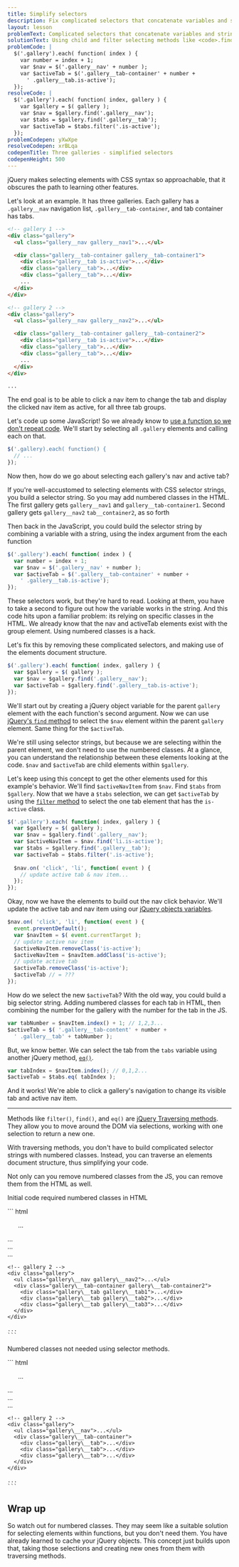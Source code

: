 ```yaml
---
title: Simplify selectors
description: Fix complicated selectors that concatenate variables and strings by Using child and filter selecting methods like .find(), .filter(), and .eq()
layout: lesson
problemText: Complicated selectors that concatenate variables and strings.
solutionText: Using child and filter selecting methods like <code>.find()</code>, <code>.filter()</code>, and <code>.eq()</code>.
problemCode: |
  $('.gallery').each( function( index ) {
    var number = index + 1;
    var $nav = $('.gallery__nav' + number );
    var $activeTab = $('.gallery__tab-container' + number +
      ' .gallery__tab.is-active');
  });
resolveCode: |
  $('.gallery').each( function( index, gallery ) {
    var $gallery = $( gallery );
    var $nav = $gallery.find('.gallery__nav');
    var $tabs = $gallery.find('.gallery__tab');
    var $activeTab = $tabs.filter('.is-active');
  });
problemCodepen: yXwXpe
resolveCodepen: xrBLqa
codepenTitle: Three galleries - simplified selectors
codepenHeight: 500
---
```


jQuery makes selecting elements with CSS syntax so approachable, that it obscures the path to learning other features.

Let's look at an example. It has three galleries. Each gallery has a `.gallery__nav` navigation list, `.gallery__tab-container`, and tab container has tabs.

``` html
<!-- gallery 1 -->
<div class="gallery">
  <ul class="gallery__nav gallery__nav1">...</ul>

  <div class="gallery__tab-container gallery__tab-container1">
    <div class="gallery__tab is-active">...</div>
    <div class="gallery__tab">...</div>
    <div class="gallery__tab">...</div>
    ...
  </div>
</div>

<!-- gallery 2 -->
<div class="gallery">
  <ul class="gallery__nav gallery__nav2">...</ul>

  <div class="gallery__tab-container gallery__tab-container2">
    <div class="gallery__tab is-active">...</div>
    <div class="gallery__tab">...</div>
    <div class="gallery__tab">...</div>
    ...
  </div>
</div>

...
```

The end goal is to be able to click a nav item to change the tab and display the clicked nav item as active, for all three tab groups.

Let's code up some JavaScript! So we already know to [use a function so we don't repeat code](un-repeat-with-functions). We'll start by selecting all `.gallery` elements and calling each on that.

``` js
$('.gallery).each( function() {
  // ...
});
```

Now then, how do we go about selecting each gallery's nav and active tab?

If you're well-accustomed to selecting elements with CSS selector strings, you build a selector string. So you may add numbered classes in the HTML. The first gallery gets `gallery__nav1` and `gallery__tab-container1`. Second gallery gets `gallery__nav2` `tab__container2`, as so forth

Then back in the JavaScript, you could build the selector string by combining a variable with a string, using the index argument from the each function

``` js
$('.gallery').each( function( index ) {
  var number = index + 1;
  var $nav = $('.gallery__nav' + number );
  var $activeTab = $('.gallery__tab-container' + number +
    ' .gallery__tab.is-active');
});
```

These selectors work, but they're hard to read. Looking at them, you have to take a second to figure out how the variable works in the string. And this code hits upon a familiar problem: its relying on specific classes in the HTML. We already know that the nav and activeTab elements exist with the group element. Using numbered classes is a hack.

Let's fix this by removing these complicated selectors, and making use of the elements document structure.

``` js
$('.gallery').each( function( index, gallery ) {
  var $gallery = $( gallery );
  var $nav = $gallery.find('.gallery__nav');
  var $activeTab = $gallery.find('.gallery__tab.is-active');
});
```

We'll start out by creating a jQuery object variable for the parent `gallery` element with the each function's second argument. Now we can use [jQuery's `find` method](https://api.jquery.com/find/) to select the `$nav` element within the parent `gallery` element. Same thing for the `$activeTab`.

We're still using selector strings, but because we are selecting within the parent element, we don't need to use the numbered classes. At a glance, you can understand the relationship between these elements looking at the code. `$nav` and `$activeTab` are child elements within `$gallery`.

Let's keep using this concept to get the other elements used for this example's behavior. We'll find `$activeNavItem` from `$nav`. Find `$tabs` from `$gallery`. Now that we have a `$tabs` selection, we can get `$activeTab` by using the [`filter` method](https://api.jquery.com/filter/) to select the one tab element that has the `is-active` class.

``` js
$('.gallery').each( function( index, gallery ) {
  var $gallery = $( gallery );
  var $nav = $gallery.find('.gallery__nav');
  var $activeNavItem = $nav.find('li.is-active');
  var $tabs = $gallery.find('.gallery__tab');
  var $activeTab = $tabs.filter('.is-active');
  
  $nav.on( 'click', 'li', function( event ) {
    // update active tab & nav item...
  });
});
```

Okay, now we have the elements to build out the nav click behavior.  We'll update the active tab and nav item using our [jQuery objects variables](cache-jquery-objects).

``` js
$nav.on( 'click', 'li', function( event ) {
  event.preventDefault();
  var $navItem = $( event.currentTarget );
  // update active nav item
  $activeNavItem.removeClass('is-active');
  $activeNavItem = $navItem.addClass('is-active');
  // update active tab
  $activeTab.removeClass('is-active');
  $activeTab // = ???
});
```

How do we select the new `$activeTab`? With the old way, you could build a big selector string. Adding numbered classes for each tab in HTML, then combining the number for the gallery with the number for the tab in the JS.

``` js
var tabNumber = $navItem.index() + 1; // 1,2,3...
$activeTab = $( '.gallery__tab-content' + number +
  ' .gallery__tab' + tabNumber );
```

But, we know better. We can select the tab from the `tabs` variable using another jQuery method, [`eq()`](https://api.jquery.com/filter/eq/).

``` js
var tabIndex = $navItem.index(); // 0,1,2...
$activeTab = $tabs.eq( tabIndex );
```

And it works! We're able to click a gallery's navigation to change its visible tab and active nav item.

---

Methods like `filter()`, `find()`, and `eq()` are [jQuery Traversing methods](https://api.jquery.com/category/traversing/). They allow you to move around the DOM via selections, working with one selection to return a new one.

With traversing methods, you don't have to build complicated selector strings with numbered classes. Instead, you can traverse an elements document structure, thus simplifying your code.

Not only can you remove numbered classes from the JS, you can remove them from  the HTML as well.

<!-- html-in-md </div> -->

<div class="duo">
  <div class="duo__cell">
    <p>Initial code required numbered classes in HTML</p>
    ``` html
    <!-- gallery 1 -->
    <div class="gallery">
      <ul class="gallery\__nav gallery\__nav1">...</ul>
      <div class="gallery\__tab-container gallery\__tab-container1">
        <div class="gallery\__tab gallery\__tab1">...</div>
        <div class="gallery\__tab gallery\__tab2">...</div>
        <div class="gallery\__tab gallery\__tab3">...</div>
      </div>
    </div>

    <!-- gallery 2 -->
    <div class="gallery">
      <ul class="gallery\__nav gallery\__nav2">...</ul>
      <div class="gallery\__tab-container gallery\__tab-container2">
        <div class="gallery\__tab gallery\__tab1">...</div>
        <div class="gallery\__tab gallery\__tab2">...</div>
        <div class="gallery\__tab gallery\__tab3">...</div>
      </div>
    </div>

    ...
    ```
  </div>
  <div class="duo__cell">
    <p>Numbered classes not needed using selector methods.</p>
    ``` html
    <!-- gallery 1 -->
    <div class="gallery">
      <ul class="gallery\__nav">...</ul>
      <div class="gallery\__tab-container">
        <div class="gallery\__tab">...</div>
        <div class="gallery\__tab">...</div>
        <div class="gallery\__tab">...</div>
      </div>
    </div>

    <!-- gallery 2 -->
    <div class="gallery">
      <ul class="gallery\__nav">...</ul>
      <div class="gallery\__tab-container">
        <div class="gallery\__tab">...</div>
        <div class="gallery\__tab">...</div>
        <div class="gallery\__tab">...</div>
      </div>
    </div>

    ...
    ```
  </div>
</div>

<!-- html-in-md <div class="skinny-column"> -->

## Wrap up

So watch out for numbered classes. They may seem like a suitable solution for selecting elements within functions, but you don't need them. You have already learned to cache your jQuery objects. This concept just builds upon that, taking those selections and creating new ones from them with traversing methods.
